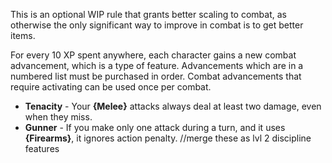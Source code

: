 This is an optional WIP rule that grants better scaling to combat, as otherwise the only significant way to improve in combat is to get better items.

For every 10 XP spent anywhere, each character gains a new combat advancement, which is a type of feature. Advancements which are in a numbered list must be purchased in order. Combat advancements that require activating can be used once per combat.

- **Tenacity** - Your **{Melee}** attacks always deal at least two damage, even when they miss.
- **Gunner** - If you make only one attack during a turn, and it uses **{Firearms}**, it ignores action penalty.
//merge these as lvl 2 discipline features